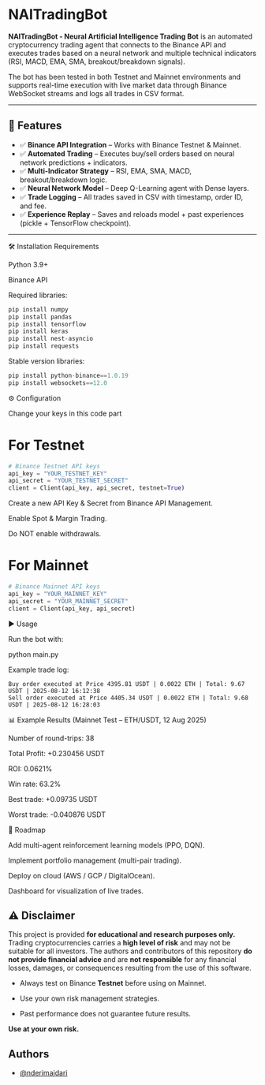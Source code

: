 # **NAITradingBot**

**NAITradingBot - Neural Artificial Intelligence Trading Bot** is an automated cryptocurrency trading agent that connects to the Binance API and executes trades based on a neural network and multiple technical indicators (RSI, MACD, EMA, SMA, breakout/breakdown signals).

The bot has been tested in both Testnet and Mainnet environments and supports real-time execution with live market data through Binance WebSocket streams and logs all trades in CSV format.

---

## 🚀 Features

- ✅ **Binance API Integration** – Works with Binance Testnet & Mainnet.
- ✅ **Automated Trading** – Executes buy/sell orders based on neural network predictions + indicators.
- ✅ **Multi-Indicator Strategy** – RSI, EMA, SMA, MACD, breakout/breakdown logic.
- ✅ **Neural Network Model** – Deep Q-Learning agent with Dense layers.
- ✅ **Trade Logging** – All trades saved in CSV with timestamp, order ID, and fee.
- ✅ **Experience Replay** – Saves and reloads model + past experiences (pickle + TensorFlow checkpoint).

---

🛠️ Installation
Requirements

Python 3.9+

Binance API

Required libraries:

```Python
pip install numpy
pip install pandas
pip install tensorflow
pip install keras
pip install nest-asyncio
pip install requests
```

Stable version libraries:

```Python
pip install python-binance==1.0.19
pip install websockets==12.0
```

⚙️ Configuration

Change your keys in this code part 

# For Testnet
```Python
# Binance Testnet API keys
api_key = "YOUR_TESTNET_KEY"
api_secret = "YOUR_TESTNET_SECRET"
client = Client(api_key, api_secret, testnet=True)
```

Create a new API Key & Secret from Binance API Management.

Enable Spot & Margin Trading.

Do NOT enable withdrawals. 

# For Mainnet
```Python
# Binance Mainnet API keys
api_key = "YOUR_MAINNET_KEY"
api_secret = "YOUR_MAINNET_SECRET"
client = Client(api_key, api_secret)
```

▶️ Usage

Run the bot with:

python main.py


Example trade log:

```
Buy order executed at Price 4395.81 USDT | 0.0022 ETH | Total: 9.67 USDT | 2025-08-12 16:12:38
Sell order executed at Price 4405.34 USDT | 0.0022 ETH | Total: 9.68 USDT | 2025-08-12 16:28:03
```

📊 Example Results (Mainnet Test – ETH/USDT, 12 Aug 2025)

Number of round-trips: 38

Total Profit: +0.230456 USDT

ROI: 0.0621%

Win rate: 63.2%

Best trade: +0.09735 USDT

Worst trade: -0.040876 USDT

🧠 Roadmap

 Add multi-agent reinforcement learning models (PPO, DQN).

 Implement portfolio management (multi-pair trading).

 Deploy on cloud (AWS / GCP / DigitalOcean).

 Dashboard for visualization of live trades.

## ⚠️ Disclaimer

This project is provided **for educational and research purposes only.**
Trading cryptocurrencies carries a **high level of risk** and may not be suitable for all investors.
The authors and contributors of this repository **do not provide financial advice** and are **not responsible** for any financial losses, damages, or consequences resulting from the use of this software.

- Always test on Binance **Testnet** before using on Mainnet.

- Use your own risk management strategies.

- Past performance does not guarantee future results.

**Use at your own risk.**


## Authors

- [@nderimajdari](https://github.com/nderimajdari)

